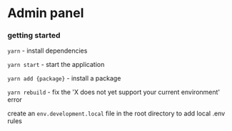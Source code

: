 # Admin panel

### getting started

`yarn` - install dependencies

`yarn start` - start the application

`yarn add {package}` - install a package

`yarn rebuild` - fix the 'X does not yet support your current environment' error

create an `env.development.local` file in the root directory to add local .env rules
